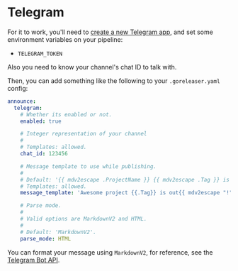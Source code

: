 # Telegram

For it to work, you'll need to
[create a new Telegram app](https://core.telegram.org/bots), and set
some environment variables on your pipeline:

- `TELEGRAM_TOKEN`

Also you need to know your channel's chat ID to talk with.

Then, you can add something like the following to your `.goreleaser.yaml`
config:

```yaml title=".goreleaser.yaml"
announce:
  telegram:
    # Whether its enabled or not.
    enabled: true

    # Integer representation of your channel
    #
    # Templates: allowed.
    chat_id: 123456

    # Message template to use while publishing.
    #
    # Default: '{{ mdv2escape .ProjectName }} {{ mdv2escape .Tag }} is out{{ mdv2escape "!" }} Check it out at {{ mdv2escape .ReleaseURL }}'.
    # Templates: allowed.
    message_template: 'Awesome project {{.Tag}} is out{{ mdv2escape "!" }}'

    # Parse mode.
    #
    # Valid options are MarkdownV2 and HTML.
    #
    # Default: 'MarkdownV2'.
    parse_mode: HTML
```

You can format your message using `MarkdownV2`, for reference, see the
[Telegram Bot API](https://core.telegram.org/bots/api#markdownv2-style).

<!-- md:templates -->
